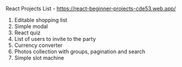 React Projects List - https://react-beginner-projects-cde53.web.app/

1. Editable shopping list
2. Simple modal
3. React quiz
4. List of users to invite to the party
5. Currency converter
6. Photos collection with groups, pagination and search
7. Simple slot machine


